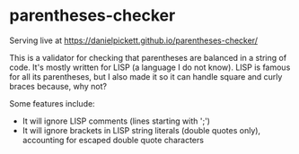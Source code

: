 # parentheses-checker

Serving live at https://danielpickett.github.io/parentheses-checker/

This is a validator for checking that parentheses are balanced in a string of code. It's mostly written for LISP (a language I do not know). LISP is famous for all its parentheses, but I also made it so it can handle square and curly braces because, why not?

Some features include: 
- It will ignore LISP comments (lines starting with ';')
- It will ignore brackets in LISP string literals (double quotes only), accounting for escaped double quote characters
